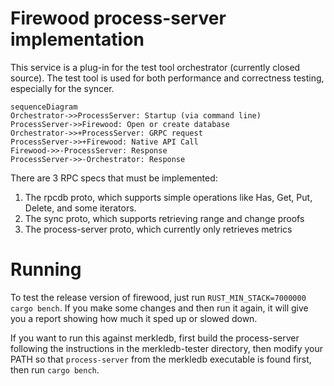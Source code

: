 # Firewood process-server implementation

This service is a plug-in for the test tool orchestrator (currently closed source).
The test tool is used for both performance and correctness testing, especially for the syncer.

```mermaid
sequenceDiagram
Orchestrator->>ProcessServer: Startup (via command line)
ProcessServer->>Firewood: Open or create database
Orchestrator->>+ProcessServer: GRPC request
ProcessServer->>+Firewood: Native API Call
Firewood->>-ProcessServer: Response
ProcessServer->>-Orchestrator: Response
```

There are 3 RPC specs that must be implemented:

1. The rpcdb proto, which supports simple operations like Has, Get, Put, Delete, and some iterators.
2. The sync proto, which supports retrieving range and change proofs
3. The process-server proto, which currently only retrieves metrics

# Running

To test the release version of firewood, just run `RUST_MIN_STACK=7000000 cargo bench`. If you make some changes and then
run it again, it will give you a report showing how much it sped up or slowed down.

If you want to run this against merkledb, first build the process-server following the instructions in
the merkledb-tester directory, then modify your PATH so that `process-server` from the merkledb
executable is found first, then run `cargo bench`.
